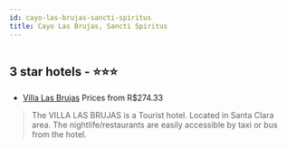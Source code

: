 ```yaml
---
id: cayo-las-brujas-sancti-spiritus
title: Cayo Las Brujas, Sancti Spiritus
---
```


<center><img src="https://us.dotwconnect.com/poze_hotel/54/542345/359ZR0ui_8016e90f204ca743e537c05c0e9ead6a.jpg" alt="" /></center>


##  3 star hotels - ⭐️⭐️⭐️

-    [Villa Las Brujas](https://us.hurb.com/hotels/cayo-las-brujas/villa-las-brujas-JNP-JP055598?cmp=18055) Prices from R$274.33
   > The VILLA LAS BRUJAS is a Tourist hotel. Located in Santa Clara area. The nightlife/restaurants are easily accessible by taxi or bus from the hotel.
